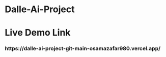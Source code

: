 # Dalle-Ai-Project

<h1>Live Demo Link</h1>
<h3>https://dalle-ai-project-git-main-osamazafar980.vercel.app/</h3>
